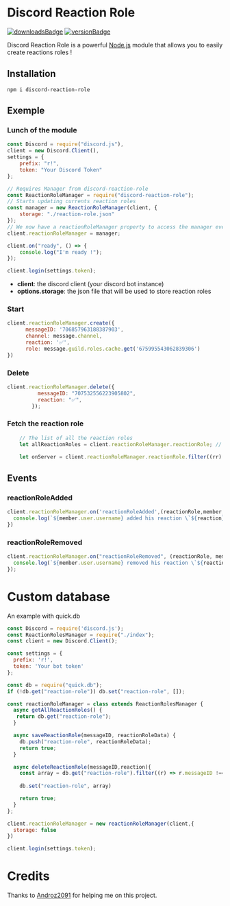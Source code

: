 # Discord Reaction Role
[![downloadsBadge](https://img.shields.io/npm/dt/discord-reaction-role?style=for-the-badge)](https://npmjs.com/discord-reaction-role)
[![versionBadge](https://img.shields.io/npm/v/discord-reaction-role?style=for-the-badge)](https://npmjs.com/discord-reaction-role)

Discord Reaction Role is a powerful [Node.js](https://nodejs.org) module that allows you to easily create reactions roles !

## Installation

```
npm i discord-reaction-role
```

## Exemple

### Lunch of the module

```js
const Discord = require("discord.js"),
client = new Discord.Client(),
settings = {
    prefix: "r!",
    token: "Your Discord Token"
};

// Requires Manager from discord-reaction-role
const ReactionRoleManager = require("discord-reaction-role");
// Starts updating currents reaction roles
const manager = new ReactionRoleManager(client, {
    storage: "./reaction-role.json"
});
// We now have a reactionRoleManager property to access the manager everywhere!
client.reactionRoleManager = manager;

client.on("ready", () => {
    console.log("I'm ready !");
});

client.login(settings.token);
```

* **client**: the discord client (your discord bot instance)
* **options.storage**: the json file that will be used to store reaction roles

### Start

```js
client.reactionRoleManager.create({
      messageID: '706857963188387903',
      channel: message.channel,
      reaction: '✅',
      role: message.guild.roles.cache.get('675995543062839306')
})
```

### Delete

```js
client.reactionRoleManager.delete({
          messageID: "707532556223905802",
          reaction: "✅",
        });
```

### Fetch the reaction role

```js
    // The list of all the reaction roles
    let allReactionRoles = client.reactionRoleManager.reactionRole; // [ {ReactionRole}, {ReactionRole} ]

    let onServer = client.reactionRoleManager.reactionRole.filter((rr) => rr.guildID === "1909282092");
```
## Events

### reactionRoleAdded

```js
client.reactionRoleManager.on('reactionRoleAdded',(reactionRole,member,role,reaction) => {
  console.log(`${member.user.username} added his reaction \`${reaction}\` and won the role : ${role.name}`);
})
```

### reactionRoleRemoved
```js
client.reactionRoleManager.on("reactionRoleRemoved", (reactionRole, member, role, reaction) => {
  console.log(`${member.user.username} removed his reaction \`${reaction}\` and lost the role : ${role.name}`)
});
```
# Custom database
An example with quick.db
```js
const Discord = require('discord.js');
const ReactionRolesManager = require("./index");
const client = new Discord.Client();

const settings = {
  prefix: 'r!',
  token: 'Your bot token'
};

const db = require("quick.db");
if (!db.get("reaction-role")) db.set("reaction-role", []);

const reactionRoleManager = class extends ReactionRolesManager {
  async getAllReactionRoles() {
   return db.get("reaction-role");
  }

  async saveReactionRole(messageID, reactionRoleData) {
    db.push("reaction-role", reactionRoleData);
    return true;
  }

  async deleteReactionRole(messageID,reaction){
    const array = db.get("reaction-role").filter((r) => r.messageID !== messageID || r.reaction !== reaction)
    
    db.set("reaction-role", array)

    return true;
  }
};

client.reactionRoleManager = new reactionRoleManager(client,{
  storage: false
})

client.login(settings.token);
```
# Credits

Thanks to [Androz2091](https://github.com/Androz2091) for helping me on this project.
